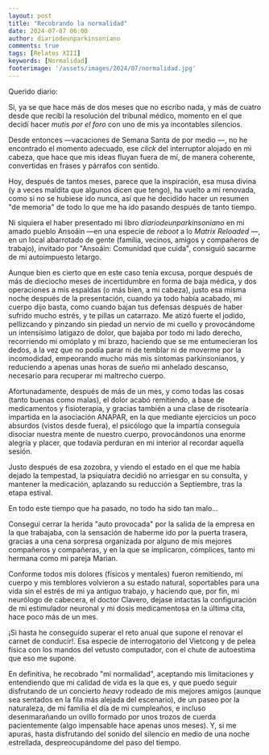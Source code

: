 ```yaml
---
layout: post
title: "Recobrando la normalidad"
date: 2024-07-07 06:00
author: diariodeunparkinsoniano
comments: true
tags: [Relatos XIII] 
keywords: [Normalidad]
footerimage: '/assets/images/2024/07/normalidad.jpg'
---
```

Querido diario:

Si, ya se que hace más de dos meses que no escribo nada, y más de cuatro desde que recibí la resolución del tribunal médico, momento en el que decidí hacer *mutis por el foro* con uno de mis ya incontables silencios.

Desde entonces —vacaciones de Semana Santa de por medio —, no he encontrado el momento adecuado, ese *click* del interruptor alojado en mi cabeza, que hace que mis ideas fluyan fuera de mí, de manera coherente, convertidas en frases y párrafos con sentido.

Hoy, después de tantos meses, parece que la inspiración, esa musa divina (y a veces maldita que algunos dicen que tengo), ha vuelto a mí renovada, como si no se hubiese ido nunca, así que he decidido hacer un resumen "de memoria" de todo lo que me ha ido pasando después de tanto tiempo.

Ni siquiera el haber presentado mi libro *diariodeunparkinsoniano* en mi amado pueblo Ansoáin —en una especie de *reboot* a lo *Matrix Reloaded* —, en un local abarrotado de gente (familia, vecinos, amigos y compañeros de trabajo), invitado por "Ansoáin: Comunidad que cuida", consiguió sacarme de mi autoimpuesto letargo.

Aunque bien es cierto que en este caso tenía excusa, porque después de más de dieciocho meses de incertidumbre en forma de baja médica, y dos operaciones a mis espaldas (o más bien, a mi cabeza), justo esa misma noche después de la presentación, cuando ya todo había acabado, mi cuerpo dijo basta, como cuando bajan tus defensas después de haber sufrido mucho estrés, y te pillas un catarrazo.
Me atizó fuerte el jodido, pellizcando y pinzando sin piedad un nervio de mi cuello y provocándome un intensísimo latigazo de dolor, que bajaba por todo mi lado derecho, recorriendo mi omóplato y mi brazo, haciendo que se me entumecieran los dedos, a la vez que no podía parar ni de temblar ni de moverme por la incomodidad, empeorando mucho más mis síntomas parkinsonianos, y reduciendo a apenas unas horas de sueño mi anhelado descanso, necesario para recuperar mi maltrecho cuerpo.

Afortunadamente, después de más de un mes, y como todas las cosas (tanto buenas como malas), el dolor acabó remitiendo, a base de medicamentos y fisioterapia, y gracias también a una clase de risotearía impartida en la asociación ANAPAR, en la que mediante ejercicios un poco absurdos (vistos desde fuera), el psicólogo que la impartía conseguía disociar nuestra mente de nuestro cuerpo, provocándonos una enorme alegría y placer, que todavía perduran en mi interior al recordar aquella sesión.

Justo después de esa zozobra, y viendo el estado en el que me había dejado la tempestad, la psiquiatra decidió no arriesgar en su consulta, y mantener la medicación, aplazando su reducción a Septiembre, tras la etapa estival.

En todo este tiempo que ha pasado, no todo ha sido tan malo...

Conseguí cerrar la herida "auto provocada" por la salida de la empresa en la que trabajaba, con la sensación de haberme ido por la puerta trasera, gracias a una cena sorpresa organizada por alguno de mis mejores compañeros y compañeras, y en la que se implicaron, cómplices, tanto mi hermana como mi pareja Marian.

Conforme todos mis dolores (físicos y mentales) fueron remitiendo, mi cuerpo y mis temblores volvieron a su estado natural, soportables para una vida sin el estrés de mi ya antiguo trabajo, y haciendo que, por fin, mi neurólogo de cabecera, el doctor Clavero, dejase intactas la configuración de mi estimulador neuronal y mi dosis medicamentosa en la última cita, hace poco más de un mes.

¡Si hasta he conseguido superar el reto anual que supone el renovar el carnet de conducir!. Esa especie de interrogatorio del Vietcong y de pelea física con los mandos del vetusto computador, con el chute de autoestima que eso me supone.

En definitiva, he recobrado "mi normalidad", aceptando mis limitaciones y entendiendo que mi calidad de vida es la que es, y que puedo seguir disfrutando de un  concierto *heavy* rodeado de mis mejores amigos (aunque sea sentados en la fila más alejada del escenario), de un paseo por la naturaleza, de mi familia el día de mi cumpleaños, e incluso desenmarañando un ovillo formado por unos trozos de cuerda pacientemente (algo impensable hace apenas unos meses).
Y, si me apuras, hasta disfrutando del sonido del silencio en medio de una noche estrellada, despreocupándome del paso del tiempo.
